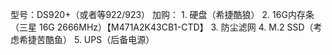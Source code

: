 型号：DS920+（或者等922/923）
加购：
	1. 硬盘（希捷酷狼）
	2. 16G内存条（三星 16G 2666MHz）【M471A2K43CB1-CTD】
	3. 防尘滤网
	4. M.2 SSD（考虑希捷苦酷鱼）
	5. UPS（后备电源）


